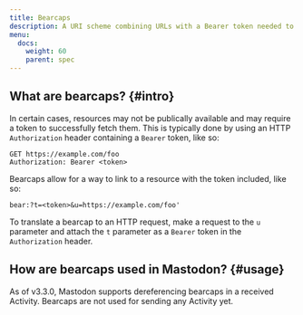 ```yaml
---
title: Bearcaps
description: A URI scheme combining URLs with a Bearer token needed to access them.
menu:
  docs:
    weight: 60
    parent: spec
---
```


## What are bearcaps? {#intro}

In certain cases, resources may not be publically available and may require a token to successfully fetch them. This is typically done by using an HTTP `Authorization` header containing a `Bearer` token, like so:

```http
GET https://example.com/foo
Authorization: Bearer <token>
```

Bearcaps allow for a way to link to a resource with the token included, like so:

```
bear:?t=<token>&u=https://example.com/foo'
```

To translate a bearcap to an HTTP request, make a request to the `u` parameter and attach the `t` parameter as a `Bearer` token in the `Authorization` header.

## How are bearcaps used in Mastodon? {#usage}

As of v3.3.0, Mastodon supports dereferencing bearcaps in a received Activity. Bearcaps are not used for sending any Activity yet.

